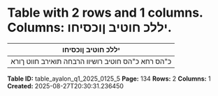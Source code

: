 # Table with 2 rows and 1 columns. Columns: יללכ חוטיב ןוכסיחו.

| יללכ חוטיב ןוכסיחו |
|---|
| כ"הס רחא כ"הס חוטיב רושיוו הרבחה תואירב חווט ךורא |

**Table ID:** table_ayalon_q1_2025_0125_5
**Page:** 134
**Rows:** 2
**Columns:** 1
**Created:** 2025-08-27T20:30:31.236450
